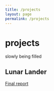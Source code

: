 ```yaml
---
title: /projects
layout: page
permalink: /projects
---
```


# projects

slowly being filled

## Lunar Lander
[Final report](https://www.wesleyliao.github.io/_docs/rl_project2.pdf)